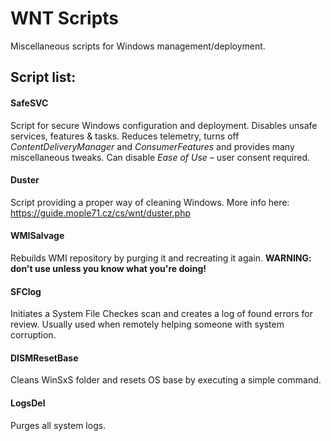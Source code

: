 # WNT Scripts
Miscellaneous scripts for Windows management/deployment.

## Script list:
#### SafeSVC
Script for secure Windows configuration and deployment. Disables unsafe services, features & tasks. Reduces telemetry, turns off *ContentDeliveryManager* and *ConsumerFeatures* and provides many miscellaneous tweaks. Can disable *Ease of Use* – user consent required.

#### Duster
Script providing a proper way of cleaning Windows. More info here: https://guide.mople71.cz/cs/wnt/duster.php

#### WMISalvage
Rebuilds WMI repository by purging it and recreating it again. **WARNING: don't use unless you know what you're doing!**

#### SFClog
Initiates a System File Checkes scan and creates a log of found errors for review. Usually used when remotely helping someone with system corruption.

#### DISMResetBase
Cleans WinSxS folder and resets OS base by executing a simple command.

#### LogsDel
Purges all system logs.
